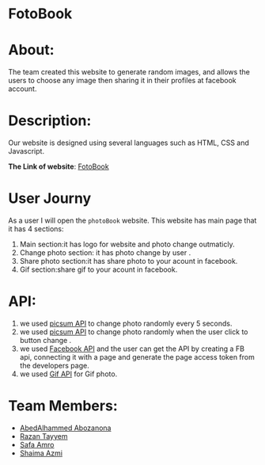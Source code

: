 # FotoBook

# About:
 The team created this website to generate random images, and allows the  users to choose any image then sharing it in their profiles at facebook account.
  
  # Description:
   Our website is designed using several languages such as HTML, CSS and Javascript.
   
   **The Link of website**: [FotoBook](https://fack1.github.io/photoBook/)

  

  # User Journy
   As a user I will open the `photoBook` website. This website has main page that it has 4 sections:
 1. Main section:it has logo for website and photo change outmaticly.
 2. Change photo section: it has photo change by user .
 3. Share photo section:it has share photo to your acount in facebook.
 4. Gif section:share gif to your acount in facebook.
 
 # API:
 1.  we used  [picsum API](https://picsum.photos/) to change photo randomly every 5 seconds.
 2. we used [picsum API](https://picsum.photos/) to change photo randomly when the user click to button change . 
 3. we used [Facebook API](https://developer.facebook.com) and the user can get the API by creating a FB api, connecting it with a page and generate the page access token from the developers page.
 4. we used [Gif API](https://giphy.com/) for Gif photo.

  # Team Members:
   - [AbedAlhammed Abozanona](https://github.com/abozanona)
   - [Razan Tayyem](https://github.com/razantayyem)
   - [Safa Amro](https://github.com/safaaamro)
   - [Shaima Azmi](https://github.com/shaima96) 
